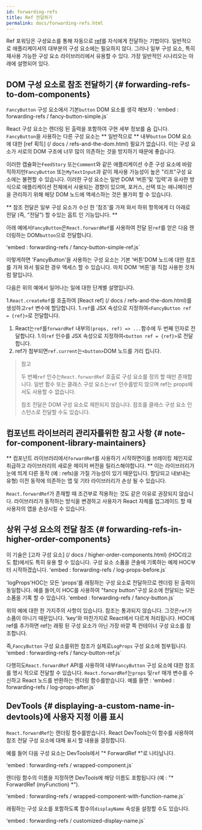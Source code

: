 ```yaml
---
id: forwarding-refs
title: Ref 전달하기
permalink: docs/forwarding-refs.html
---
```


Ref 포워딩은 구셩요소를 통해 자동으로 [ref](/docs/refs-and-the-dom.html)를 자식에게 전달하는 기법이다. 일반적으로 애플리케이셔의 대부분의 구성 요소에는 필요하지 않다. 그러나 일부 구성 요소, 특히 재사용 가능한 구성 요소 라이브러리에서 유용할 수 있다. 가장 일반적인 시나리오는 아래에 설명되어 있다.


## DOM 구성 요소로 참조 전달하기 {# forwarding-refs-to-dom-components}

`FancyButton` 구성 요소에서 기본`button` DOM 요소를 생각 해보자 :
ʻembed : forwarding-refs / fancy-button-simple.js`

React 구성 요소는 렌더링 된 출력을 포함하여 구현 세부 정보를 숨 깁니다. `FancyButton`을 사용하는 다른 구성 요소는 ** 일반적으로 ** 내부`button` DOM 요소에 대한 [ref 획득] (/ docs / refs-and-the-dom.html) 필요가 없습니다. 이는 구성 요소가 서로의 DOM 구조에 너무 많이 의존하는 것을 방지하기 때문에 좋습니다.

이러한 캡슐화는`FeedStory` 또는`Comment`와 같은 애플리케이션 수준 구성 요소에 바람직하지만`FancyButton` 또는`MyTextInput`과 같이 재사용 가능성이 높은 "리프"구성 요소에는 불편할 수 있습니다. 이러한 구성 요소는 일반 DOM '버튼'및 '입력'과 유사한 방식으로 애플리케이션 전체에서 사용되는 경향이 있으며, 포커스, 선택 또는 애니메이션을 관리하기 위해 해당 DOM 노드에 액세스하는 것은 불가피 할 수 있습니다.


** 참조 전달은 일부 구성 요소가 수신 한 '참조'를 가져 와서 하위 항목에게 더 아래로 전달 (즉, "전달") 할 수있는 옵트 인 기능입니다. **

아래 예에서`FancyButton`은`React.forwardRef`를 사용하여 전달 된`ref`를 얻은 다음 렌더링하는 DOM`button`으로 전달합니다.

ʻembed : forwarding-refs / fancy-button-simple-ref.js`

이렇게하면 'FancyButton'을 사용하는 구성 요소는 기본 '버튼'DOM 노드에 대한 참조를 가져 와서 필요한 경우 액세스 할 수 있습니다. 마치 DOM '버튼'을 직접 사용한 것처럼 말입니다.

다음은 위의 예에서 일어나는 일에 대한 단계별 설명입니다.


1.`React.createRef`를 호출하여 [React ref] (/ docs / refs-and-the-dom.html)를 생성하고`ref` 변수에 할당합니다.
1.`ref`를 JSX 속성으로 지정하여`<FancyButton ref = {ref}>`로 전달합니다.
1. React는`ref`를`forwardRef` 내부의`(props, ref) => ...`함수에 두 번째 인자로 전달합니다.
1.이`ref` 인수를 JSX 속성으로 지정하여`<button ref = {ref}>`로 전달합니다.
1. ref가 첨부되면`ref.current`는`<button>`DOM 노드를 가리 킵니다.

> 참고
>
> 두 번째`ref` 인수는`React.forwardRef` 호출로 구성 요소를 정의 할 때만 존재합니다. 일반 함수 또는 클래스 구성 요소는`ref` 인수를받지 않으며 ref는 props에서도 사용할 수 없습니다.
>
> 참조 전달은 DOM 구성 요소로 제한되지 않습니다. 참조를 클래스 구성 요소 인스턴스로 전달할 수도 있습니다.


## 컴포넌트 라이브러리 관리자를위한 참고 사항 {# note-for-component-library-maintainers}

** 컴포넌트 라이브러리에서`forwardRef`를 사용하기 시작하면이를 브레이킹 체인지로 취급하고 라이브러리의 새로운 메이저 버전을 릴리스해야합니다. ** 이는 라이브러리가 눈에 띄게 다른 동작 (예 : refs)을 가질 가능성이 있기 때문입니다. 할당되고 내보내는 유형) 이전 동작에 의존하는 앱 및 기타 라이브러리가 손상 될 수 있습니다.

`React.forwardRef`가 존재할 때 조건부로 적용하는 것도 같은 이유로 권장되지 않습니다. 라이브러리가 동작하는 방식을 변경하고 사용자가 React 자체를 업그레이드 할 때 사용자의 앱을 손상시킬 수 있습니다.


## 상위 구성 요소의 전달 참조 {# forwarding-refs-in-higher-order-components}

이 기술은 [고차 구성 요소] (/ docs / higher-order-components.html) (HOC라고도 함)에서도 특히 유용 할 수 있습니다. 구성 요소 소품을 콘솔에 기록하는 예제 HOC부터 시작하겠습니다.
ʻembed : forwarding-refs / log-props-before.js`

'logProps'HOC는 모든 'props'를 래핑하는 구성 요소로 전달하므로 렌더링 된 출력이 동일합니다. 예를 들어,이 HOC를 사용하여 "fancy button"구성 요소에 전달되는 모든 소품을 기록 할 수 있습니다.
ʻembed : forwarding-refs / fancy-button.js`

위의 예에 대한 한 가지주의 사항이 있습니다. 참조는 통과되지 않습니다. 그것은`ref`가 소품이 아니기 때문입니다. 'key'와 마찬가지로 React에서 다르게 처리됩니다. HOC에 ref를 추가하면 ref는 래핑 된 구성 요소가 아닌 가장 바깥 쪽 컨테이너 구성 요소를 참조합니다.

즉,`FancyButton` 구성 요소를위한 참조가 실제로`LogProps` 구성 요소에 첨부됩니다.
ʻembed : forwarding-refs / fancy-button-ref.js`

다행히도`React.forwardRef` API를 사용하여 내부`FancyButton` 구성 요소에 대한 참조를 명시 적으로 전달할 수 있습니다. `React.forwardRef`는`props` 및`ref` 매개 변수를 수신하고 React 노드를 반환하는 렌더링 함수를받습니다. 예를 들면 :
ʻembed : forwarding-refs / log-props-after.js`

## DevTools {# displaying-a-custom-name-in-devtools}에 사용자 지정 이름 표시

`React.forwardRef`는 렌더링 함수를받습니다. React DevTools는이 함수를 사용하여 참조 전달 구성 요소에 대해 표시 할 내용을 결정합니다.

예를 들어 다음 구성 요소는 DevTools에서 "* ForwardRef *"로 나타납니다.

ʻembed : forwarding-refs / wrapped-component.js`

렌더링 함수의 이름을 지정하면 DevTools에 해당 이름도 포함됩니다 (예 : "* ForwardRef (myFunction) *").

ʻembed : forwarding-refs / wrapped-component-with-function-name.js`

래핑하는 구성 요소를 포함하도록 함수의`displayName` 속성을 설정할 수도 있습니다.

ʻembed : forwarding-refs / customized-display-name.js`
